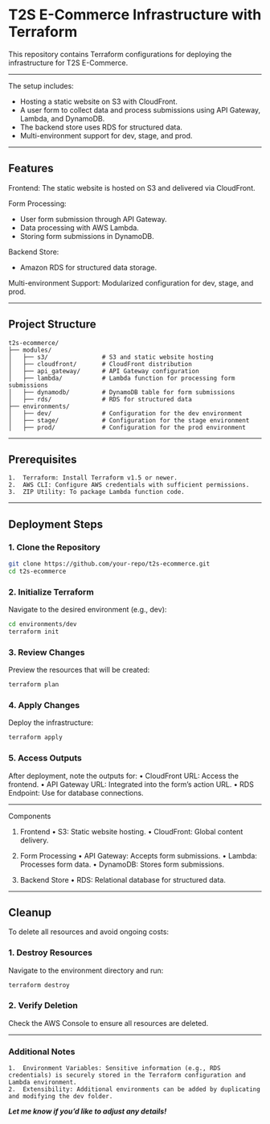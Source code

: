 # T2S E-Commerce Infrastructure with Terraform

This repository contains Terraform configurations for deploying the infrastructure for T2S E-Commerce. 

---
The setup includes:

- Hosting a static website on S3 with CloudFront.
- A user form to collect data and process submissions using API Gateway, Lambda, and DynamoDB.
- The backend store uses RDS for structured data.
- Multi-environment support for dev, stage, and prod.

---
## Features
Frontend: The static website is hosted on S3 and delivered via CloudFront.

Form Processing:
- User form submission through API Gateway.
- Data processing with AWS Lambda.
- Storing form submissions in DynamoDB.

Backend Store:
- Amazon RDS for structured data storage.

Multi-environment Support: Modularized configuration for dev, stage, and prod.

----
## Project Structure

```jpeg
t2s-ecommerce/
├── modules/
│   ├── s3/               # S3 and static website hosting
│   ├── cloudfront/       # CloudFront distribution
│   ├── api_gateway/      # API Gateway configuration
│   ├── lambda/           # Lambda function for processing form submissions
│   ├── dynamodb/         # DynamoDB table for form submissions
│   ├── rds/              # RDS for structured data
├── environments/
│   ├── dev/              # Configuration for the dev environment
│   ├── stage/            # Configuration for the stage environment
│   ├── prod/             # Configuration for the prod environment
```

---
## Prerequisites
	1.	Terraform: Install Terraform v1.5 or newer.
	2.	AWS CLI: Configure AWS credentials with sufficient permissions.
	3.	ZIP Utility: To package Lambda function code.

---
## Deployment Steps

### 1. Clone the Repository

```bash
git clone https://github.com/your-repo/t2s-ecommerce.git
cd t2s-ecommerce
```

### 2. Initialize Terraform

Navigate to the desired environment (e.g., dev):

```bash
cd environments/dev
terraform init
```

### 3. Review Changes

Preview the resources that will be created:
```bash
terraform plan
``` 

### 4. Apply Changes

Deploy the infrastructure:
```bash
terraform apply
```

### 5. Access Outputs

After deployment, note the outputs for:
	•	CloudFront URL: Access the frontend.
	•	API Gateway URL: Integrated into the form’s action URL.
	•	RDS Endpoint: Use for database connections.

---
Components

1. Frontend
	•	S3: Static website hosting.
	•	CloudFront: Global content delivery.

2. Form Processing
	•	API Gateway: Accepts form submissions.
	•	Lambda: Processes form data.
	•	DynamoDB: Stores form submissions.

3. Backend Store
	•	RDS: Relational database for structured data.

---
## Cleanup

To delete all resources and avoid ongoing costs:

### 1. Destroy Resources

Navigate to the environment directory and run:
```bash
terraform destroy
```

### 2. Verify Deletion

Check the AWS Console to ensure all resources are deleted.

---
### Additional Notes
	1.	Environment Variables: Sensitive information (e.g., RDS credentials) is securely stored in the Terraform configuration and Lambda environment.
	2.	Extensibility: Additional environments can be added by duplicating and modifying the dev folder.

***Let me know if you’d like to adjust any details!***

